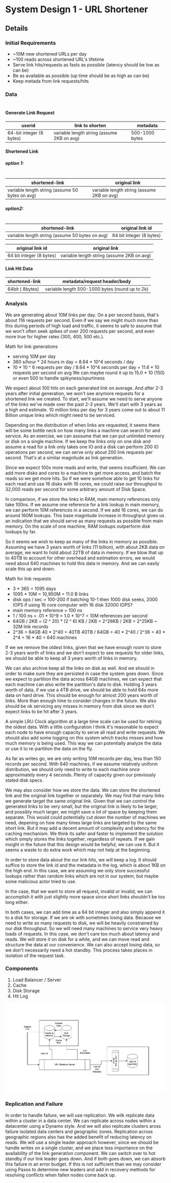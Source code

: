 # System Design 1 - URL Shortener

## Details

### Initial Requirements
- ~10M new shortened URLs per day
- ~100 reads across shortened URL's lifetime
- Serve link hits/requests as fasts as possible (latency should be low as can be)
- Be as available as possible (up time should be as high as can be)
- Keep metada from link requests/hits

### Data 
#
#### Generate Link Request
| userid | link to shorten | metadata |
| ------ | ------ | ------ |
| 64-bit integer (8 bytes) | variable length string (assume 2KB on avg) | 500-1000 bytes |

#### Shortened Link

##### option 1:
#
| shortened-link | original link |
| ------ | ------ |
| variable length string (assume 50 bytes on avg) |  variable length string (assume 2KB on avg) |
##### option2:
#
| shortened-link | original link id  |
| ------ | ------ |
| variable length string (assume 50 bytes on avg) | 64 bit integer (8 bytes) |

| original link id  | original link |
| ------ | ------ |
|  64 bit integer (8 bytes) | variable length string (assume 2KB on avg) |

#### Link Hit Data
| shortened-link | metadata/request header/body |
| ------ | ------ |
| 64bit ( 8bytes) | variable length 500-1000 bytes (round up to 2k) |

### Analysis
We are generating about 10M links per day. On a per second basis, that's about 116 requests per second. Even if we say we might much more than this during periods of high load and traffic, it seems to safe to assume that we won't often seek spikes of over 200 requests per second, and even more true for higher rates (300, 400, 500 etc.).

Math for link generations
- serving 10M per day
- 360 s/hour * 24 hours in  day = 8.64 * 10^4 seconds / day
- 10 * 10 ^ 6 requests per day / 8.64 * 10^4 seconds per day = 11.6 * 10 requests per second on avg
We can maybe round it up to 15.0 * 10 (150) or even 500 to handle spikyness/spurtiness

We expect about 100 hits on each generated link on average. And after 2-3 years after initial generation, we won't see anymore requests for a shortened link we created. To start, we'll assume we need to serve anyone of the links we've made over the past 2-3 years. We'll start with 3 years as a high end estimate. 10 million links per day for 3 years come out to about 11 Billion unique links which might need to be serviced. 

Depending on the distribution of when links are requested, it seems there will be some bottle neck on how many links a machine can search for and service. As an exercise, we can asssume that we can put unlimited memory or disk on a single machine. If we keep the links only on one disk and assume a read for a link only takes one IO and a disk can perform 200 IO operations per second, we can serve only about 200 link requests per second. That's at a similar magnitude as link generation. 

Since we expect 100x more reads and write, that seems insufficient. We can add more disks and cores to a machine to get more access, and batch the reads so we get more hits. So if we were somehow able to get 10 links for each read and use 16 disks with 16 cores, we could raise our throughput to 32,000 reads per second for some arbitrary amount of Disk Space. 

In comparison, if we store the links in RAM, main memory references only take 100ns. If we assume one reference for a link lookup in main memory, we can perform 10M references in a second. If we add 16 cores, we can do around 160M lookups. This base magnitude increase in throughput gives us an indication that we should serve as many requests as possible from main memory. On the scale of one machine, RAM lookups outperform disk lookups by far.

So it seems we wish to keep as many of the links in memory as possible. Assuming we have 3 years worth of links (11 billion), with about 2KB data on average, we want to hold about 22TB of data in memory. If we blow that up to 40TB to account for other overhead and estimation errors, we would need about 640 machines to hold this data in memory. And we can easily scale this up and down. 

Math for link requests
- 3 * 365 = 1095 days
- 1095 * 10M = 10,950M = 11.0 B links
- disk ops / sec = 100-200
if batching 10-1 then 1000 disk seeks, 2000 IOPS
if using 16 core computer with 16 disk 32000 IOPS?
- main memory reference = 100 ns 
- 1 / 100 ns = .01 * 10^9 = 1.0 * 10^7 = 10M references per second
- 64GB / 2KB = (2 ^ 20) * (2 ^ 6) KB / 2KB = 2^26KB / 2KB = 2^25KB ~ 32M link records
- 2^36 = 64GB
40 * 2^40 = 40TB
40TB / 64GB = 40 * 2^40 / 2^36 = 40 * 2^4 = 16 * 40 = 640 machines

If we we remove the oldest links, given that we have enough room to store 2-3 years worth of links and we don't expect to see requests for older links, we should be able to keep all 3 years worth of links in memory. 

We can also archive keep all the links on disk as well. And we should in order to make sure they are persisted in case the system goes down. Since we expect to partition the data across 64GB machines, we can expect that each machine can also write the partition's data to disk. Holding 3 years worth of data, if we use a 4TB drive, we should be able to hold 64x more data on hard drive. This should be enough for almost 200 years worth of links. More than enough time to consider changes in the future. We also should be ok servicing any misses in memory from disk since we don't expect links to be hit after 3 years. 

A simple LRU Clock algorithm at a large time scale can be used for retiring the oldest data. With a little configuration I think it's reasonable to expect each node to have enough capacity to serve all read and write requests. We should also add some logging on this system which tracks misses and how much memory is being used. This way we can potentially analyze the data or use it to re-partition the data on the fly.

As far as writes go, we are only writing 10M records per day, less than 150 records per second. With 640 machines, if we assume relatively uniform distribution, we should only need to write to each machine once approximately every 4 seconds. Plenty of capacity given our previously stated disk specs. 

We may also consider how we store the data. We can store the shortened link and the original link together or separately. We may find that many links we generate target the same original link. Given that we can control the generated links to be very small, but the original link is likely to be larger, and possibly much larger, we might save a lot of space by keeping them separate. This would could potentially cut down the number of machines we need, depening on how many times large links are targeted by the same short link. But it may add a decent amount of complexity and latency for the caching mechanism. We think its safer and faster to implement the solution which simply stores the links together, regardless of repeats. If we gain insight in the future that this design would be helpful, we can use it. But it seems a waste to do extra work which may not help at the beginning.

In order to store data about the our link hits, we will keep a log. It should suffice to store the link id and the metadata in the log, which is about 1KB on the high end. In this case, we are assuming we only store successful lookups rather than random links which are not in our system, but maybe some malicious actor tried to use.

In the case, that we want to store all request, invalid or invalid, we can accomplish it with just slightly more space since short links shouldn't be too long either. 

In both cases, we can add time as a 64 bit integer and also simply append it to a disk for storage. If we are ok with sometimes losing data. Because we need to write so many requests to disk, we will be heavily constrained by our disk throughput. So we will need many machines to service very heavy loads of requests. In this case, we don't care too much about latency and reads. We will store it on disk for a while, and we can move read and structure the data at our convenience. We can also accept losing data, so we don't necessarily need a hot standby. This process takes places in isolation of the request task. 




### Components
1. Load Balancer / Server
2. Cache
3. Disk Storage
4. Hit Log

![](Diagram-1.jpeg)

### Replication and Failure

In order to handle failure, we will use replication. We wilk replicate data within a cluster in a data center. We can replicate across nodes within a datacenter using a Dynamo style.  And we will also replicate clusters aross failure isolated data centers and geographic zones. Replication across geographic regions also has the added benefit of reducing latency on reads. We will use a single leader approach however, since we should be handle writes on a single cluster, and we place less importance on the availability of the link generation component. We can switch over to hot standby if our link leader goes down. And if both goes down, we can absorb this failure in an error budget. If this is not sufficient than we may consider using Paxos to determine new leaders and add in recovery methods for resolving conflicts when fallen nodes come back up. 


